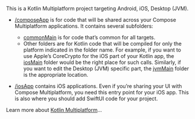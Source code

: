 This is a Kotlin Multiplatform project targeting Android, iOS, Desktop (JVM).

* [/composeApp](./composeApp/src) is for code that will be shared across your Compose Multiplatform applications.
  It contains several subfolders:
    - [commonMain](./composeApp/src/commonMain/kotlin) is for code that’s common for all targets.
    - Other folders are for Kotlin code that will be compiled for only the platform indicated in the folder name.
      For example, if you want to use Apple’s CoreCrypto for the iOS part of your Kotlin app,
      the [iosMain](./composeApp/src/iosMain/kotlin) folder would be the right place for such calls.
      Similarly, if you want to edit the Desktop (JVM) specific part, the [jvmMain](./composeApp/src/jvmMain/kotlin)
      folder is the appropriate location.

* [/iosApp](./iosApp/iosApp) contains iOS applications. Even if you’re sharing your UI with Compose Multiplatform,
  you need this entry point for your iOS app. This is also where you should add SwiftUI code for your project.

Learn more about [Kotlin Multiplatform](https://www.jetbrains.com/help/kotlin-multiplatform-dev/get-started.html)…